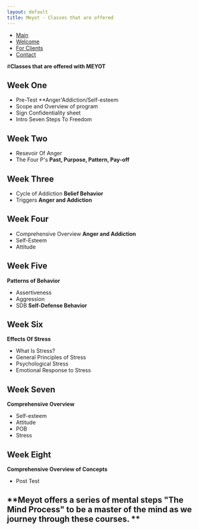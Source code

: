 ```yaml
---
layout: default
title: Meyot - Classes that are offered
---
```


- [Main](index.html)
- [Welcome](welcome.html)
- [For Clients](clients.html)
- [Contact](contact.html)

#**Classes that are offered with MEYOT**


## **Week One**

- Pre-Test **Anger'Addiction/Self-esteem
- Scope and Overview of program
- Sign Confidentiality sheet
- Intro Seven Steps To Freedom

## **Week Two**

- Resevoir Of Anger
- The Four P's **Past, Purpose, Pattern, Pay-off**

## **Week Three**

- Cycle of Addiction **Belief Behavior**
- Triggers **Anger and Addiction**

## **Week Four**

- Comprehensive Overview **Anger and Addiction**
- Self-Esteem
- Attitude

## **Week Five**

**Patterns of Behavior**

- Assertiveness 
- Aggression
- SDB **Self-Defense Behavior**

## **Week Six**

**Effects Of Stress**

- What Is Stress?
- General Principles of Stress
- Psychological Stress
- Emotional Response to Stress

## **Week Seven**

**Comprehensive Overview**

- Self-esteem
- Attitude
- POB
- Stress

## **Week Eight**

**Comprehensive Overview of Concepts**

- Post Test

## **Meyot offers a series of mental steps "The Mind Process" to be a master of the mind as we journey through these courses. **





